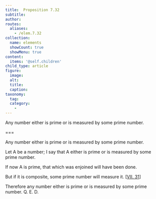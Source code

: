 ```yaml
---
title:  Proposition 7.32
subtitle: 
author:
routes:
  aliases:
    - /elem.7.32
collection:
  name: elements
  showCount: true
  showMenu: true
content:
  items: '@self.children'
child_type: article
figure:
  image:
  alt:
  title:
  caption:
taxonomy:
  tag:
  category:
    - 
---
```


<p>
       <hi rend="ital">Any number either is prime or is measured by some prime number.</hi>
      </p>

===

<p>
       <span class="ital">Any number either is prime or is measured by some prime number.</span>
      </p>

<p>Let <span class="ital">A</span> be a number; I say that <span class="ital">A</span> either is prime or is measured by some prime number. 
      </p>

<p>If now <span class="ital">A</span> is prime, that which was enjoined will have been done. </p>

<p>But if it is composite, some prime number will measure it. [<a href="/elem.7.31">VII. 31</a>] </p>

<p>Therefore any number either is prime or is measured by some prime number. Q. E. D.</p>
